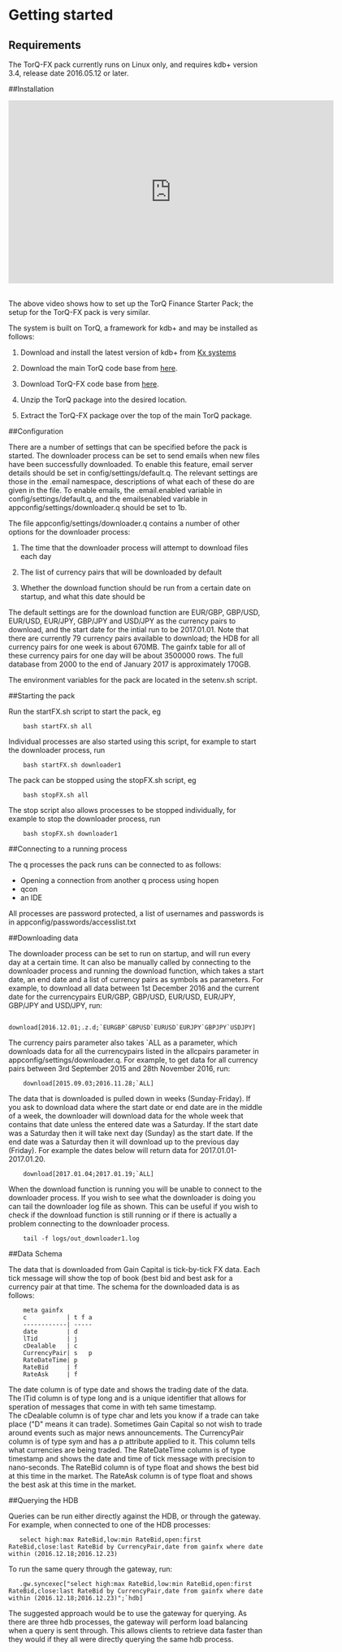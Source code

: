Getting started
===============

Requirements
------------

The TorQ-FX pack currently runs on Linux only, and requires kdb+ version 3.4, release date 2016.05.12 or later.

##Installation

<div style="width:640px; height:360px; margin: 0 auto;">
<iframe src="https://player.vimeo.com/video/184552498" width="640" height="360" frameborder="0" webkitallowfullscreen mozallowfullscreen allowfullscreen></iframe>
</div>

</br>

The above video shows how to set up the TorQ Finance Starter Pack; the setup for the TorQ-FX pack is very similar.

The system is built on TorQ, a framework for kdb+ and may be installed as follows:

1.  Download and install the latest version of kdb+ from [Kx systems](http://kx.com) 

2.  Download the main TorQ code base from [here](https://github.com/AquaQAnalytics/TorQ.git).

3.  Download TorQ-FX code base from [here](https://github.com/AquaQAnalytics/TorQ-FX.git).

4.  Unzip the TorQ package into the desired location.

5.  Extract the TorQ-FX package over the top of the main TorQ
    package.

##Configuration

There are a number of settings that can be specified before the pack is started.
The downloader process can be set to send emails when new files have been successfully downloaded. To enable this feature, email server details should be set in config/settings/default.q. The relevant settings are those in the .email namespace, descriptions of what each of these do are given in the file. To enable emails, the .email.enabled variable in config/settings/default.q, and the emailsenabled variable in appconfig/settings/downloader.q should be set to 1b. 

The file appconfig/settings/downloader.q contains a number of other options for the downloader process:

1. The time that the downloader process will attempt to download files each day

2. The list of currency pairs that will be downloaded by default

3. Whether the download function should be run from a certain date on startup, and what this date should be

The default settings are for the download function are EUR/GBP, GBP/USD, EUR/USD, EUR/JPY, GBP/JPY and USD/JPY as the currency pairs to download, and the start date for the intial run to be 2017.01.01.
Note that there are currently 79 currency pairs available to download; the HDB for all currency pairs for one week is about 670MB. The gainfx table for all of these currency pairs for one day will be about 3500000 rows.  The full database from 2000 to the end of January 2017 is approximately 170GB.

The environment variables for the pack are located in the setenv.sh script.

##Starting the pack

Run the startFX.sh script to start the pack, eg

        bash startFX.sh all

Individual processes are also started using this script, for example to start the downloader process, run

        bash startFX.sh downloader1

The pack can be stopped using the stopFX.sh script, eg

        bash stopFX.sh all

The stop script also allows processes to be stopped individually, for example to stop the downloader process, run

        bash stopFX.sh downloader1

##Connecting to a running process

The q processes the pack runs can be connected to as follows:

-   Opening a connection from another q process using hopen
-   qcon
-   an IDE

All processes are password protected, a list of usernames and passwords is in appconfig/passwords/accesslist.txt

##Downloading data

The downloader process can be set to run on startup, and will run every day at a certain time. It can also be manually called by connecting to the downloader process and running the download function, which takes a start date, an end date and a list of currency pairs as symbols as parameters.
For example, to download all data between 1st December 2016 and the current date for the currencypairs EUR/GBP, GBP/USD, EUR/USD, EUR/JPY, GBP/JPY and USD/JPY, run:

        download[2016.12.01;.z.d;`EURGBP`GBPUSD`EURUSD`EURJPY`GBPJPY`USDJPY]

The currency pairs parameter also takes `ALL as a parameter, which downloads data for all the currencypairs listed in the allcpairs parameter in appconfig/settings/downloader.q. For example, to get data for all currency pairs between 3rd September 2015 and 28th November 2016, run:

        download[2015.09.03;2016.11.28;`ALL]

The data that is downloaded is pulled down in weeks (Sunday-Friday).  If you ask to download data where the start date or end date are in the middle of a week, the downloader will download data for the whole week that contains that date unless the entered date was a Saturday. If the start date was a Saturday then it will take next day (Sunday) as the start date.  If the end date was a Saturday then it will download up to the previous day (Friday). 
For example the dates below will return data for 2017.01.01-2017.01.20.

        download[2017.01.04;2017.01.19;`ALL]

When the download function is running you will be unable to connect to the downloader process.  If you wish to see what the downloader is doing you can tail the downloader log file as shown.  This can be useful if you wish to check if the download function is still running or if there is actually a problem connecting to the downloader process.

        tail -f logs/out_downloader1.log

##Data Schema

The data that is downloaded from Gain Capital is tick-by-tick FX data. Each tick message will show the top of book (best bid and best ask for a currency pair at that time.
The schema for the downloaded data is as follows:

        meta gainfx
        c           | t f a
        ------------| -----
        date        | d
        lTid        | j
        cDealable   | c
        CurrencyPair| s   p
        RateDateTime| p
        RateBid     | f
        RateAsk     | f

The date column is of type date and shows the trading date of the data.  
The lTid column is of type long and is a unique identifier that allows for speration of messages that come in with teh same timestamp.  
The cDealable column is of type char and lets you know if a trade can take place ("D" means it can trade). Sometimes Gain Capital so not wish to trade around events such as major news announcements.
The CurrencyPair column is of type sym and has a p attribute applied to it.  This column tells what currencies are being traded.
The RateDateTime column is of type timestamp and shows the date and time of tick message with precision to nano-seconds.
The RateBid column is of type float and shows the best bid at this time in the market.
The RateAsk column is of type float and shows the best ask at this time in the market.

##Querying the HDB

Queries can be run either directly against the HDB, or through the gateway. 
For example, when connected to one of the HDB processes:

       select high:max RateBid,low:min RateBid,open:first RateBid,close:last RateBid by CurrencyPair,date from gainfx where date within (2016.12.18;2016.12.23)

To run the same query through the gateway, run:

       .gw.syncexec["select high:max RateBid,low:min RateBid,open:first RateBid,close:last RateBid by CurrencyPair,date from gainfx where date within (2016.12.18;2016.12.23)";`hdb]

The suggested approach would be to use the gateway for querying.  As there are three hdb processes, the gateway will perform load balancing when a query is sent through. This allows clients to retrieve data faster than they would if they all were directly querying the same hdb process.
